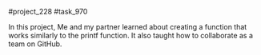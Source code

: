 #project_228
#task_970

In this project, Me and my partner learned about creating a function that works similarly to the printf function.
It also taught how to collaborate as a team on GitHub.
